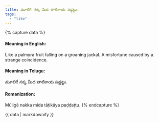 ```yaml
---
title: మూలిగే నక్క మీద తాటికాయ పడ్డట్టు.
tags:
  - "like"
---
```


{% capture data %}
#### Meaning in English:
Like a palmyra fruit falling on a groaning jackal.
A misfortune caused by a. strange coincidence.

#### Meaning in Telugu:
మూలిగే నక్క మీద తాటికాయ పడ్డట్టు.

#### Romanization:
Mūligē nakka mīda tāṭikāya paḍḍaṭṭu.
{% endcapture %}

{{ data | markdownify }}

